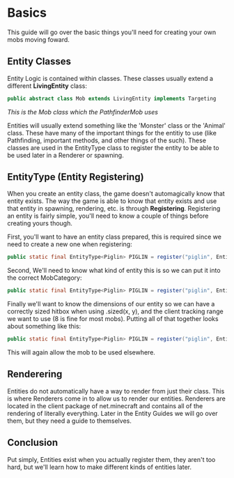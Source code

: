 # Basics

This guide will go over the basic things you'll need for creating your own mobs moving foward.

## Entity Classes

Entity Logic is contained within classes. These classes usually extend a different **LivingEntity** class:

```java
public abstract class Mob extends LivingEntity implements Targeting
```
_This is the Mob class which the PathfinderMob uses_

Entities will usually extend something like the 'Monster' class or the 'Animal' class. These have many of the important things for the entitiy to use (like Pathfinding, important methods, and other things of the such). These classes are used in the EntityType class to register the entity to be able to be used later in a Renderer or spawning.

## EntityType (Entity Registering)

When you create an entity class, the game doesn't automagically know that entity exists. The way the game is able to know that entity exists and use that entity in spawning, rendering, etc. is through **Registering**. Registering an entity is fairly simple, you'll need to know a couple of things before creating yours though. 

First, you'll want to have an entity class prepared, this is required since we need to create a new one when registering:

```java
public static final EntityType<Piglin> PIGLIN = register("piglin", EntityType.Builder.of(Piglin::new));
```

Second, We'll need to know what kind of entity this is so we can put it into the correct MobCategory:

```java
public static final EntityType<Piglin> PIGLIN = register("piglin", EntityType.Builder.of(Piglin::new, MobCategory.MONSTER));
```

Finally we'll want to know the dimensions of our entity so we can have a correctly sized hitbox when using .sized(x, y), and the client tracking range we want to use (8 is fine for most mobs). Putting all of that together looks about something like this: 

```java
public static final EntityType<Piglin> PIGLIN = register("piglin", EntityType.Builder.of(Piglin::new, MobCategory.MONSTER).sized(0.6F, 1.95F).clientTrackingRange(8));
```

This will again allow the mob to be used elsewhere.

## Renderering

Entities do not automatically have a way to render from just their class. This is where Renderers come in to allow us to render our entities. Renderers are located in the client package of net.minecraft and contains all of the rendering of literally everything. Later in the Entity Guides we will go over them, but they need a guide to themselves.

## Conclusion

Put simply, Entities exist when you actually register them, they aren't too hard, but we'll learn how to make different kinds of entities later.